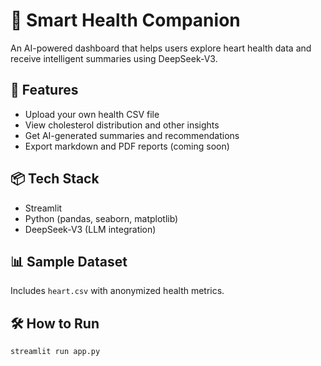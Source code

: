 # 🧠 Smart Health Companion

An AI-powered dashboard that helps users explore heart health data and receive intelligent summaries using DeepSeek-V3.

## 🚀 Features
- Upload your own health CSV file
- View cholesterol distribution and other insights
- Get AI-generated summaries and recommendations
- Export markdown and PDF reports (coming soon)

## 📦 Tech Stack
- Streamlit
- Python (pandas, seaborn, matplotlib)
- DeepSeek-V3 (LLM integration)

## 📊 Sample Dataset
Includes `heart.csv` with anonymized health metrics.

## 🛠️ How to Run
```bash
streamlit run app.py
